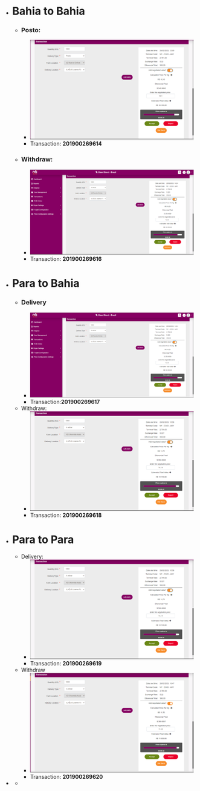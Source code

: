 - # Bahia to Bahia
	- ### Posto:
		- ![image.png](../assets/image_1677600102652_0.png)
		- Transaction: **201900269614**
	- ### Withdraw:
		- ![image.png](../assets/image_1677605306271_0.png)
		- Transaction: **201900269616**
- # Para to Bahia
	- ### Delivery
		- ![image.png](../assets/image_1677609438689_0.png)
		- Transaction:**201900269617**
	- Withdraw:
		- ![image.png](../assets/image_1677609601565_0.png)
		- Transaction: **201900269618**
- # Para to Para
	- Delivery:
		- ![image.png](../assets/image_1677609852715_0.png)
		- Transaction: **201900269619**
	- Withdraw
		- ![image.png](../assets/image_1677610122567_0.png)
		- Transaction: **201900269620**
-
	-